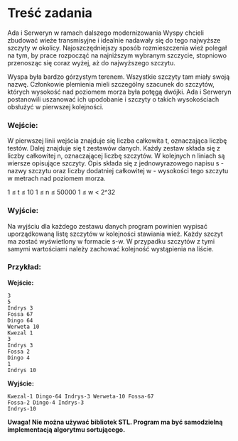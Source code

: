 # Treść zadania
Ada i Serweryn w ramach dalszego modernizowania Wyspy chcieli zbudować wieże transmisyjne i idealnie nadawały się do tego najwyższe szczyty w okolicy. Najoszczędniejszy sposób rozmieszczenia wież polegał na tym, by prace rozpocząć na najniższym wybranym szczycie, stopniowo przenosząc się coraz wyżej, aż do najwyższego szczytu.

Wyspa była bardzo górzystym terenem. Wszystkie szczyty tam miały swoją nazwę. Członkowie plemienia mieli szczególny szacunek do szczytów, których wysokość nad poziomem morza była potęgą dwójki. Ada i Serweryn postanowili uszanować ich upodobanie i szczyty o takich wysokościach obsłużyć w pierwszej kolejności.

 ### Wejście:
W pierwszej linii wejścia znajduje się liczba całkowita t, oznaczająca liczbę testów. Dalej znajduje się t zestawów danych. Każdy zestaw składa się z liczby całkowitej n, oznaczającej liczbę szczytów. W kolejnych n liniach są wiersze opisujące szczyty. Opis składa się z jednowyrazowego napisu s - nazwy szczytu oraz liczby dodatniej całkowitej w - wysokości tego szczytu w metrach nad poziomem morza.

1 ≤ t ≤ 10
1 ≤ n ≤ 50000
1 ≤ w < 2^32
### Wyjście:
Na wyjściu dla każdego zestawu danych program powinien wypisać uporządkowaną listę szczytów w kolejności stawiania wież. Każdy szczyt ma zostać wyświetlony w formacie s-w. W przypadku szczytów z tymi samymi wartościami należy zachować kolejność wystąpienia na liście.

 ### Przykład:
**Wejście:**
```
3
5
Indrys 3
Fossa 67
Dingo 64
Werweta 10
Kwezal 1
3
Indrys 3
Fossa 2
Dingo 4
1
Indrys 10
```
**Wyjście:**
```
Kwezal-1 Dingo-64 Indrys-3 Werweta-10 Fossa-67
Fossa-2 Dingo-4 Indrys-3
Indrys-10 
```
**Uwaga! Nie można używać bibliotek STL. Program ma być samodzielną implementacją algorytmu sortującego.**

